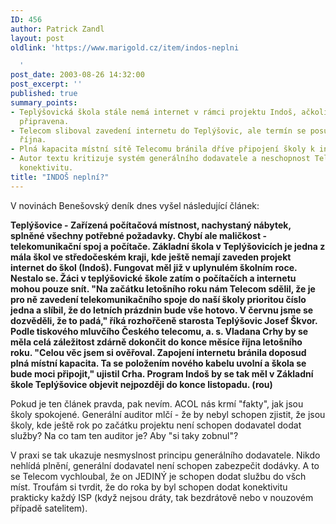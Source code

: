 ```yaml
---
ID: 456
author: Patrick Zandl
layout: post
oldlink: 'https://www.marigold.cz/item/indos-neplni

  '
post_date: 2003-08-26 14:32:00
post_excerpt: ''
published: true
summary_points:
- Teplýšovická škola stále nemá internet v rámci projektu Indoš, ačkoliv je místnost
  připravena.
- Telecom sliboval zavedení internetu do Teplýšovic, ale termín se posunul na konec
  října.
- Plná kapacita místní sítě Telecomu bránila dříve připojení školy k internetu.
- Autor textu kritizuje systém generálního dodavatele a neschopnost Telecomu zajistit
  konektivitu.
title: "INDOŠ neplní?"
---
```


<p>
V novinách Benešovský deník dnes vyšel následující článek:</p>

<p>
<STRONG>Teplýšovice - Zařízená počítačová místnost, nachystaný nábytek, splněné všechny potřebné požadavky. Chybí ale maličkost - telekomunikační spoj a počítače. Základní škola v Teplýšovicích je jedna z mála škol ve středočeském kraji, kde ještě nemají zaveden projekt internet do škol (Indoš). Fungovat měl již v uplynulém školním roce. Nestalo se. Žáci v teplýšovické škole zatím o počítačích a internetu mohou pouze snít. "Na začátku letošního roku nám Telecom sdělil, že je pro ně zavedení telekomunikačního spoje do naší školy prioritou číslo jedna a slíbil, že do letních prázdnin bude vše hotovo. V červnu jsme se dozvěděli, že to padá," říká rozhořčeně starosta Teplýšovic Josef Škvor. Podle tiskového mluvčího Českého telecomu, a. s. Vladana Crhy by se měla celá záležitost zdárně dokončit do konce měsíce října letošního roku. "Celou věc jsem si ověřoval. Zapojení internetu bránila doposud plná místní kapacita. Ta se položením nového kabelu uvolní a škola se bude moci připojit," ujistil Crha. Program Indoš by se tak měl v Základní škole Teplýšovice objevit nejpozději do konce listopadu. (rou)</STRONG></p>

<p>
Pokud je ten článek pravda, pak nevím. ACOL nás krmí "fakty", jak jsou školy spokojené. Generální auditor mlčí - že by nebyl schopen zjistit, že jsou školy, kde ještě rok po začátku projektu není schopen dodavatel dodat služby? Na co tam ten&#160;auditor je? Aby "si taky zobnul"?</p>

<p>
V praxi se tak ukazuje nesmyslnost principu generálního dodavatele. Nikdo nehlídá plnění, generální dodavatel není schopen zabezpečit dodávky. A to se Telecom vychloubal, že on JEDINÝ je schopen dodat službu do všch míst. Troufám si tvrdit, že do roka by byl schopen dodat konektivitu prakticky každý ISP (když nejsou dráty, tak bezdrátově nebo v nouzovém případě satelitem).&#160;</p>